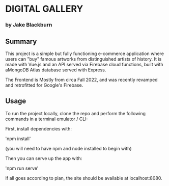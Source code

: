 # DIGITAL GALLERY
### by Jake Blackburn

## Summary 

This project is a simple but fully functioning e-commerce application where users can "buy" famous artworks from distinguished artists of history. It is made with Vue.js and an API served via Firebase cloud functions, built with aMongoDB Atlas database served with Express.

The Frontend is Mostly from circa Fall 2022, and was recently revamped and retrofitted for Google's Firebase.


## Usage

To run the project locally, clone the repo and perform the following commands in a terminal emulator / CLI:

First, install dependencies with:

'npm install'

(you will need to have npm and node installed to begin with)

Then you can serve up the app with:

'npm run serve'

If all goes according to plan, the site should be available at localhost:8080.

